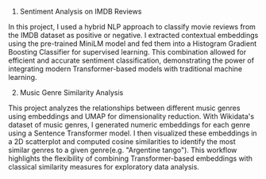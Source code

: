 1. Sentiment Analysis on IMDB Reviews
   
In this project, I used a hybrid NLP approach to classify movie reviews from the IMDB dataset as positive or negative. I extracted contextual embeddings using the pre-trained MiniLM model and fed them into a Histogram Gradient Boosting Classifier for supervised learning. This combination allowed for efficient and accurate sentiment classification, demonstrating the power of integrating modern Transformer-based models with traditional machine learning.

2. Music Genre Similarity Analysis
   
This project analyzes the relationships between different music genres using embeddings and UMAP for dimensionality reduction. With Wikidata's dataset of music genres, I generated numeric embeddings for each genre using a Sentence Transformer model. I then visualized these embeddings in a 2D scatterplot and computed cosine similarities to identify the most similar genres to a given genre(e.g. "Argentine tango"). This workflow highlights the flexibility of combining Transformer-based embeddings with classical similarity measures for exploratory data analysis.

